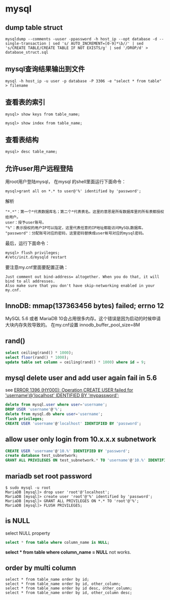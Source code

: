 # mysql
## dump table struct

```
mysqldump --comments -uuser -ppassword -h host_ip --opt database -d --single-transaction | sed 's/ AUTO_INCREMENT=[0-9]*\b//' | sed 's/CREATE TABLE/CREATE TABLE IF NOT EXISTS/g' | sed '/DROP/d' > database_struct.sql
```

## mysql查询结果输出到文件

```
mysql -h host_ip -u user -p database -P 3306 -e "select * from table"  > filename
```

## 查看表的索引

```
mysql> show keys from table_name;

mysql> show index from table_name;

```

## 查看表结构

```
mysql> desc table_name;
```


## 允许user用户远程登陆
用root用户登陆mysql， 在mysql 的shell里面运行下面命令：
```
mysql>grant all on *.* to user@'%' identified by 'password';
```
解析

```
"*.*"：第一个*代表数据库名；第二个*代表表名。这里的意思是所有数据库里的所有表都授权给用户。
user：授予user账号。
"%"：表示授权的用户IP可以指定，这里代表任意的IP地址都能访问MySQL数据库。
"password"：分配账号对应的密码，这里密码替换成user帐号对应的mysql密码。
```
最后，运行下面命令：

```
mysql> flush privileges;
#/etc/init.d/mysqld restart
```
要注意my.cnf里面要配置正确：

```
Just comment out bind-address= altogether. When you do that, it will bind to all addresses.
Also make sure that you don't have skip-networking enabled in your my.cnf.
```

## InnoDB: mmap(137363456 bytes) failed; errno 12
MySQL 5.6 或者 MariaDB 10会占用很多内存。这个错误是因为启动的时候申请大块内存失败导致的。
在my.cnf设置
innodb_buffer_pool_size=8M

## rand()

``` sql
select ceiling(rand() * 1000);
select floor(rand() * 1000);
update table set column = ceiling(rand() * 1000) where id = 9;

```

## mysql delete user and add user again fail in 5.6
see [ERROR 1396 (HY000): Operation CREATE USER failed for 'username'@'localhost' IDENTIFIED BY 'mypassword';](https://stackoverflow.com/questions/17008610/error-1396-hy000-operation-create-user-failed-for-usernamelocalhost-iden)

``` sql
delete from mysql.user where user='username';
DROP USER 'username'@'%';
delete from mysql.db where user='username';
flush privileges;
CREATE USER 'username'@'localhost' IDENTIFIED BY 'password';

```

## allow user only login from 10.x.x.x subnetwork

``` sql
CREATE USER 'username'@'10.%' IDENTIFIED BY 'password';
create database test_subnetwork;
GRANT ALL PRIVILEGES ON test_subnetwork.* TO 'username'@'10.%' IDENTIFIED BY 'password' WITH GRANT OPTION;
```

## mariadb set root password

``` shell
$ sudo mysql -u root
MariaDB [mysql]> drop user 'root'@'localhost';
MariaDB [mysql]> create user 'root'@'%' identified by 'password';
MariaDB [mysql]> GRANT ALL PRIVILEGES ON *.* TO 'root'@'%';
MariaDB [mysql]> FLUSH PRIVILEGES;
```

## is NULL
select NULL property

``` sql
select * from table where column_name is NULL;

```
__select * from table where column_name = NULL__ not works.


## order by multi column

``` 1c-enterprise
select * from table_name order by id;
select * from table_name order by id, other_column;
select * from table_name order by id desc, other_column;
select * from table_name order by id, other_column desc;
```

